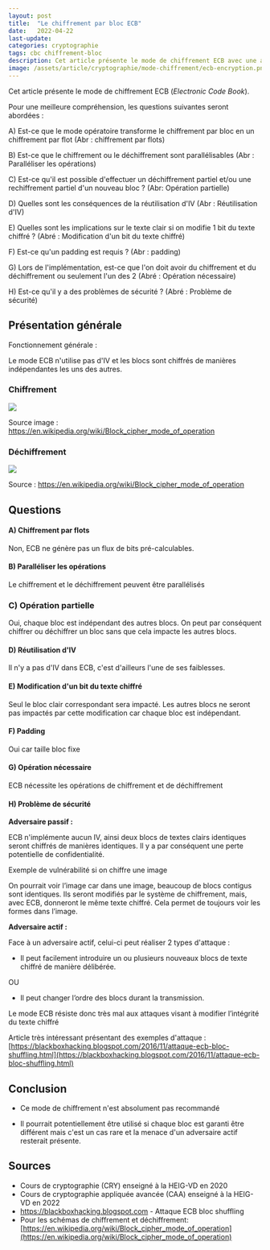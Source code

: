 ```yaml
---
layout: post
title:  "Le chiffrement par bloc ECB"
date:   2022-04-22
last-update: 
categories: cryptographie 
tags: cbc chiffrement-bloc
description: Cet article présente le mode de chiffrement ECB avec une analyse sur sur sa sécurité (confidentialité, intégrité, authenticité).
image: /assets/article/cryptographie/mode-chiffrement/ecb-encryption.png
---
```


Cet article présente le mode de chiffrement ECB (*Electronic Code Book*). 

Pour une meilleure compréhension, les questions suivantes seront abordées :

A) Est-ce que le mode opératoire transforme le chiffrement par bloc en un chiffrement par flot (Abr : chiffrement par flots)

B) Est-ce que le chiffrement ou le déchiffrement sont parallélisables (Abr : Paralléliser les opérations)

C) Est-ce qu'il est possible d'effectuer un déchiffrement partiel et/ou une rechiffrement partiel d'un  nouveau bloc ? (Abr: Opération partielle)

D) Quelles sont les conséquences de la réutilisation d'IV (Abr : Réutilisation d'IV)

E) Quelles sont les implications sur le texte clair si on modifie 1 bit du texte chiffré ? (Abré : Modification d'un bit du texte chiffré)

F) Est-ce qu'un padding est requis ? (Abr : padding)

G) Lors de l'implémentation, est-ce que l'on doit avoir du chiffrement et du déchiffrement ou seulement l'un des 2 (Abré : Opération nécessaire)

H) Est-ce qu'il y a des problèmes de sécurité ? (Abré : Problème de sécurité)



## Présentation générale

Fonctionnement générale :

Le mode ECB n'utilise pas d'IV et les blocs sont chiffrés de manières indépendantes les uns des autres.

### Chiffrement

![](https://upload.wikimedia.org/wikipedia/commons/thumb/d/d6/ECB_encryption.svg/1920px-ECB_encryption.svg.png)

Source image : https://en.wikipedia.org/wiki/Block_cipher_mode_of_operation

### Déchiffrement

![](https://upload.wikimedia.org/wikipedia/commons/thumb/e/e6/ECB_decryption.svg/902px-ECB_decryption.svg.png)

Source : https://en.wikipedia.org/wiki/Block_cipher_mode_of_operation

## Questions

#### A) Chiffrement par flots

Non, ECB ne génère pas un flux de bits pré-calculables.

#### B) Paralléliser les opérations 

Le chiffrement et le déchiffrement peuvent être parallélisés

### C) Opération partielle 

Oui, chaque bloc est indépendant des autres blocs. On peut par conséquent chiffrer ou déchiffrer un bloc sans que cela impacte les autres blocs.

#### D) Réutilisation d'IV 

Il n'y a pas d'IV dans ECB, c'est d'ailleurs l'une de ses faiblesses.

#### E) Modification d'un bit du texte chiffré 

Seul le bloc clair correspondant sera impacté. Les autres blocs ne seront pas impactés par cette modification car chaque bloc est indépendant.

#### F) Padding 

Oui car taille bloc fixe

#### G) Opération nécessaire 

ECB nécessite les opérations de chiffrement et de déchiffrement

#### H) Problème de sécurité 

**Adversaire passif :**

ECB n'implémente aucun IV, ainsi deux blocs de textes clairs identiques seront chiffrés de manières identiques. Il y a  par conséquent une perte potentielle de confidentialité.

Exemple de vulnérabilité si on chiffre une image

On pourrait voir l’image car dans une image, beaucoup de blocs contigus sont identiques. Ils seront modifiés par le système de chiffrement, mais, avec ECB, donneront le même texte chiffré. Cela permet de toujours voir les formes dans l’image.

**Adversaire actif :**

Face à un adversaire actif, celui-ci peut réaliser 2 types d'attaque :

-  Il peut facilement introduire un ou plusieurs nouveaux blocs de texte chiffré de manière délibérée.

OU

- Il peut changer l’ordre des blocs durant la transmission. 

Le mode ECB résiste donc très mal aux attaques visant à modifier l’intégrité du texte chiffré



Article très intéressant présentant des exemples d'attaque : [https://blackboxhacking.blogspot.com/2016/11/attaque-ecb-bloc-shuffling.html](https://blackboxhacking.blogspot.com/2016/11/attaque-ecb-bloc-shuffling.html)

## Conclusion

- Ce mode de chiffrement n'est absolument pas recommandé

- Il pourrait potentiellement être utilisé si chaque bloc est garanti être différent mais c'est un cas rare et la menace d'un adversaire actif resterait présente.

## Sources

- Cours de cryptographie (CRY) enseigné à la HEIG-VD en 2020
- Cours de cryptographie appliquée avancée (CAA) enseigné à la HEIG-VD en 2022
- https://blackboxhacking.blogspot.com - Attaque ECB bloc shuffling
- Pour les schémas de chiffrement et déchiffrement: [https://en.wikipedia.org/wiki/Block_cipher_mode_of_operation](https://en.wikipedia.org/wiki/Block_cipher_mode_of_operation)